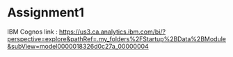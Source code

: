 # Assignment1

IBM Cognos link : https://us3.ca.analytics.ibm.com/bi/?perspective=explore&pathRef=.my_folders%2FStartup%2BData%2BModule&subView=model0000018326d0c27a_00000004

